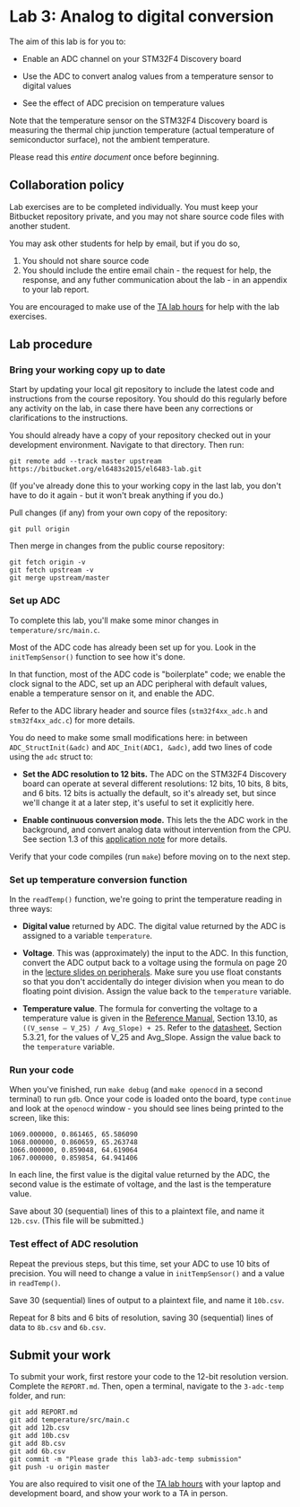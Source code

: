 Lab 3: Analog to digital conversion
===================================

The aim of this lab is for you to:

 * Enable an ADC channel on your STM32F4 Discovery board

 * Use the ADC to convert analog values from a temperature sensor to digital values

 * See the effect of ADC precision on temperature values


Note that the temperature sensor on the STM32F4 Discovery board 
is measuring the thermal chip junction temperature (actual temperature of semiconductor surface),
not the ambient temperature.

Please read this *entire document* once before beginning.

## Collaboration policy

Lab exercises are to be completed individually. You must keep your Bitbucket repository private,
and you may not share source code files with another student.

You may ask other students for help by email, but if you do so,

1. You should not share source code
2. You should include the entire email chain - the request for help, the response, and any
futher communication about the lab - in an appendix to your lab report.

You are encouraged to make use of the [TA lab hours](http://witestlab.poly.edu/~ffund/el6483/#hours) for help with the lab exercises.


## Lab procedure

### Bring your working copy up to date

Start by updating your local git repository to include the latest code and instructions from the course repository. 
You should do this regularly before any activity on the lab, in case there have been 
any corrections or clarifications to the instructions.

You should already have a copy of your repository checked out in your development environment. Navigate to that directory. Then run:

    git remote add --track master upstream https://bitbucket.org/el6483s2015/el6483-lab.git

(If you've already done this to your working copy in the last lab, 
you don't have to do it again - but it won't break anything if you do.)

Pull changes (if any) from your own copy of the repository:

    git pull origin

Then merge in changes from the public course repository:

    git fetch origin -v
    git fetch upstream -v
    git merge upstream/master


### Set up ADC

To complete this lab, you'll make some minor changes in `temperature/src/main.c`.

Most of the ADC code has already been set up for you. Look in the 
`initTempSensor()` function to see how it's done.

In that function, most of the ADC code is "boilerplate" code; we enable the clock 
signal to the ADC, set up an ADC peripheral with default values, 
enable a temperature sensor on it, and enable the ADC.

Refer to the ADC library header and source files
(`stm32f4xx_adc.h` and `stm32f4xx_adc.c`) for more details.

You do need to make some small modifications here: in between  `ADC_StructInit(&adc)`
and `ADC_Init(ADC1, &adc)`, add two lines of code using the `adc` struct to:

 * **Set the ADC resolution to 12 bits.** The ADC on the STM32F4 Discovery board
can operate at several different resolutions: 12 bits, 10 bits, 8 bits, and 6 bits.
12 bits is actually the default, so it's already set, but since we'll change 
it at a later step, it's useful to set it explicitly here.

 * **Enable continuous conversion mode.** This lets the the ADC work in the background,
and convert analog data without intervention from the CPU. See section 1.3 of this 
[application note](http://www.st.com/web/en/resource/technical/document/application_note/CD00258017.pdf)
for more details.


Verify that your code compiles (run `make`) before moving on to the next step.

### Set up temperature conversion function

In the `readTemp()` function, we're going to print the temperature reading 
in three ways:

 * **Digital value** returned by ADC. The digital value returned by the ADC 
is assigned to a variable `temperature`.
 
 * **Voltage**. This was (approximately) the input to the ADC.
In this function, convert the ADC output back to a voltage using the formula on page 20 in the 
[lecture slides on peripherals](http://witestlab.poly.edu/~ffund/el6483/files/lecture4-peripherals.pdf).
Make sure you use float constants so that you don't accidentally do integer division when 
you mean to do floating point division. Assign the value back to the `temperature` variable.

 * **Temperature value**. The formula for converting the voltage to a temperature value is given 
in the [Reference Manual](http://witestlab.poly.edu/~ffund/el6483/files/DM00031020.pdf), Section 13.10, 
as  `((V_sense – V_25) / Avg_Slope) + 25`. Refer to the 
[datasheet](http://witestlab.poly.edu/~ffund/el6483/files/DM00037051.pdf), Section 5.3.21, for 
the values of V_25 and Avg_Slope. Assign the value back to the `temperature` variable.


### Run your code

When you've finished, run `make debug` (and `make openocd` in a second terminal) to run `gdb`.
Once your code is loaded onto the board, type `continue` and look at the `openocd` window -
you should see lines being printed to the screen, like this:

```
1069.000000, 0.861465, 65.586090
1068.000000, 0.860659, 65.263748
1066.000000, 0.859048, 64.619064
1067.000000, 0.859854, 64.941406
```

In each line, the first value is the digital value returned by the ADC, the 
second value is the estimate of voltage, and the last is the temperature value.


Save about 30 (sequential) lines of this to a plaintext file, and name it `12b.csv`. 
(This file will be submitted.)


### Test effect of ADC resolution

Repeat the previous steps, but this time, set your ADC to use 10 bits 
of precision. You will need to change a value in `initTempSensor()`
and a value in `readTemp()`.

Save 30 (sequential) lines of output to a plaintext file, and name it `10b.csv`.

Repeat for 8 bits and 6 bits of resolution, saving 30 (sequential) lines of data 
to `8b.csv` and `6b.csv`.


## Submit your work

To submit your work, first restore your code to the 12-bit resolution version.
Complete the `REPORT.md`. Then, open a terminal, navigate to the `3-adc-temp` folder, and run:

    git add REPORT.md
    git add temperature/src/main.c
    git add 12b.csv
    git add 10b.csv
    git add 8b.csv
    git add 6b.csv
    git commit -m "Please grade this lab3-adc-temp submission"
    git push -u origin master


You are also required to visit one of the
[TA lab hours](http://witestlab.poly.edu/~ffund/el6483/#hours)
with your laptop and development board, and show your work to a TA in person.
